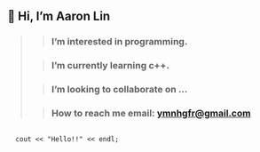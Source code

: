 ## 👋 Hi, I’m Aaron Lin
>
>> ### I’m interested in programming.
>
>> ### I’m currently learning c++.
>
>> ### I’m looking to collaborate on ...
>
>> ### How to reach me email: ymnhgfr@gmail.com

<pre><code>
  cout << "Hello!!" << endl;
</pre></code>

<!---
aaaaaron722/aaaaaron722 is a ✨ special ✨ repository because its `README.md` (this file) appears on your GitHub profile.
You can click the Preview link to take a look at your changes.
--->
